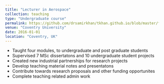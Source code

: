```yaml
---
title: "Lecturer in Aerospace"
collection: teaching
type: "Undergraduate course"
permalink: https://github.com/drsamirkhan/tkhan.github.io/blob/master/files/paper%2032.pptx
venue: "Coventry University"
date: 2016-01-01
location: "Coventry, UK"
---
```


* Taught four modules, to undergraduate and post graduate students
* Supervised 7 MSc dissertatons and 10 undergraduate student projects
* Created new industrial partnerships for research projects
* Develop teaching material notes and presentatons
* Contribute towards research proposals and other funding opportunites
* Complete teaching related admin work
